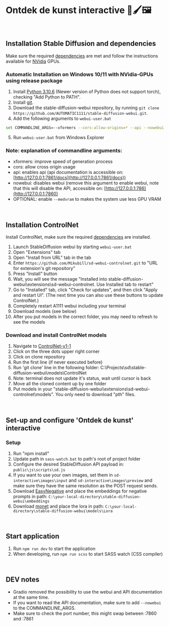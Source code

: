 # Ontdek de kunst interactive 🎨🖌️🖼️

<br>

## Installation Stable Diffusion and dependencies
Make sure the required [dependencies](https://github.com/AUTOMATIC1111/stable-diffusion-webui/wiki/Dependencies) are met and follow the instructions available for [NVidia](https://github.com/AUTOMATIC1111/stable-diffusion-webui/wiki/Install-and-Run-on-NVidia-GPUs) GPUs.

### Automatic Installation on Windows 10/11 with NVidia-GPUs using release package
1. Install [Python 3.10.6](https://www.python.org/downloads/release/python-3106/) (Newer version of Python does not support torch), checking "Add Python to PATH".
2. Install [git](https://git-scm.com/download/win).
3. Download the stable-diffusion-webui repository, by running `git clone https://github.com/AUTOMATIC1111/stable-diffusion-webui.git`.
4. Add the following arguments to `webui-user.bat`
```bash
set COMMANDLINE_ARGS=--xformers --cors-allow-origins=* --api --nowebui
```
5. Run `webui-user.bat` from Windows Explorer

### Note: explanation of commandline arguments:
- xformers: improve speed of generation process
- cors: allow cross origin usage
- api: enables api (api documentation is accessible on: [http://127.0.0.1:7861/docs](http://127.0.0.1:7861/docs))
- nowebui: disables webui (remove this argument to enable webui, note that this will disable the API, accessible on: [http://127.0.0.1:786](http://127.0.0.1:7860)
- OPTIONAL: enable `--medvram` to makes the system use less GPU VRAM

<br>

## Installation ControlNet
Install ControlNet, make sure the required [dependencies](https://github.com/AUTOMATIC1111/stable-diffusion-webui/wiki/Dependencies) are installed.

1. Launch StableDiffusion webui by starting `webui-user.bat`
2. Open "Extensions" tab
3. Open "Install from URL" tab in the tab
4. Enter `https://github.com/Mikubill/sd-webui-controlnet.git` to "URL for extension's git repository"
5. Press "Install" button
6. Wait, you will see the message "Installed into stable-diffusion-webui\extensions\sd-webui-controlnet. Use Installed tab to restart"
7. Go to "Installed" tab, click "Check for updates", and then click "Apply and restart UI". (The next time you can also use these buttons to update ControlNet.)
8. Completely restart A1111 webui including your terminal
9. Download models (see below)
10. After you put models in the correct folder, you may need to refresh to see the models

### Download and install ControlNet models
1. Navigate to [ControlNet-v1-1](https://huggingface.co/lllyasviel/ControlNet-v1-1/tree/main)
2. Click on the three dots upper right corner
3. Click on clone repository
4. Run the first line (if never executed before)
5. Run 'git clone' line in the following folder: C:\Projects\sd\stable-diffusion-webui\models\ControlNet
6. Note: terminal does not update it's status, wait until cursor is back
7. Move all the cloned content up by one folder
8. Put models in your "stable-diffusion-webui\extensions\sd-webui-controlnet\models". You only need to download "pth" files.

<br>

## Set-up and configure 'Ontdek de kunst' interactive

### Setup
1. Run "npm install"
2. Update path in `sass-watch.bat` to path's root of project folder
3. Configure the desired StableDiffusion API payload in: `public\js\scripts\sd.js`
4. If you want to use your own images, set them in `sd-interactive\images\input` and `sd-interactive\images\preview` and make sure they have the same resolution as the POST request sends.
5. Download [EasyNegative](https://civitai.com/models/7808/easynegative) and place the embeddings for negative prompts in path: `C:\your-local-directory\stable-diffusion-webui\embeddings`
6. Download [monet](https://civitai.com/images/375698?modelId=21482&postId=81508&id=21482&slug=claude-monet-painting-style) and place the lora in path: `C:\your-local-directory\stable-diffusion-webui\models\Lora`

<br>

## Start application
1. Run `npm run dev` to start the application
2. When developing, run `npm run scss` to start SASS watch (CSS compiler)

<br>

## DEV notes
- Gradio removed the possibility to use the webui and API documentation at the same time.
- If you want to read the API documentation, make sure to add `--nowebui` to the COMMANDLINE_ARGS. 
- Make sure to check the port number, this might swap between :7860 and :7861